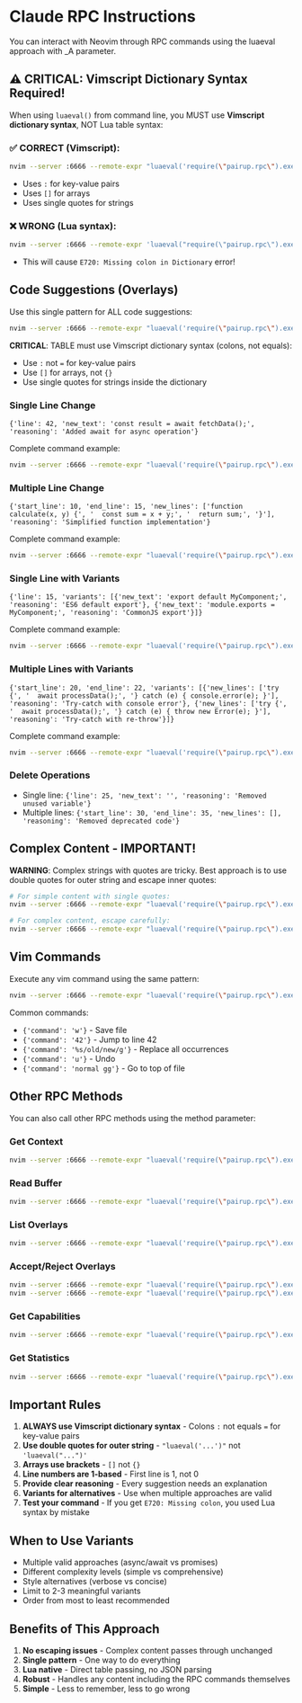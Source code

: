 # Claude RPC Instructions

You can interact with Neovim through RPC commands using the luaeval approach with _A parameter.

## ⚠️ CRITICAL: Vimscript Dictionary Syntax Required!

When using `luaeval()` from command line, you MUST use **Vimscript dictionary syntax**, NOT Lua table syntax:

### ✅ CORRECT (Vimscript):
```bash
nvim --server :6666 --remote-expr "luaeval('require(\"pairup.rpc\").execute(_A)', {'line': 42, 'new_text': 'hello'})"
```
- Uses `:` for key-value pairs
- Uses `[]` for arrays
- Uses single quotes for strings

### ❌ WRONG (Lua syntax):
```bash
nvim --server :6666 --remote-expr 'luaeval("require(\"pairup.rpc\").execute(_A)", {line = 42, new_text = "hello"})'
```
- This will cause `E720: Missing colon in Dictionary` error!

## Code Suggestions (Overlays)

Use this single pattern for ALL code suggestions:

```bash
nvim --server :6666 --remote-expr "luaeval('require(\"pairup.rpc\").execute(_A)', TABLE)"
```

**CRITICAL**: TABLE must use Vimscript dictionary syntax (colons, not equals):
- Use `:` not `=` for key-value pairs
- Use `[]` for arrays, not `{}`
- Use single quotes for strings inside the dictionary

### Single Line Change
```vim
{'line': 42, 'new_text': 'const result = await fetchData();', 'reasoning': 'Added await for async operation'}
```

Complete command example:
```bash
nvim --server :6666 --remote-expr "luaeval('require(\"pairup.rpc\").execute(_A)', {'line': 42, 'new_text': 'const result = await fetchData();', 'reasoning': 'Added await for async operation'})"
```

### Multiple Line Change
```vim
{'start_line': 10, 'end_line': 15, 'new_lines': ['function calculate(x, y) {', '  const sum = x + y;', '  return sum;', '}'], 'reasoning': 'Simplified function implementation'}
```

Complete command example:
```bash
nvim --server :6666 --remote-expr "luaeval('require(\"pairup.rpc\").execute(_A)', {'start_line': 10, 'end_line': 15, 'new_lines': ['function calculate(x, y) {', '  const sum = x + y;', '  return sum;', '}'], 'reasoning': 'Simplified function implementation'})"
```

### Single Line with Variants
```vim
{'line': 15, 'variants': [{'new_text': 'export default MyComponent;', 'reasoning': 'ES6 default export'}, {'new_text': 'module.exports = MyComponent;', 'reasoning': 'CommonJS export'}]}
```

Complete command example:
```bash
nvim --server :6666 --remote-expr "luaeval('require(\"pairup.rpc\").execute(_A)', {'line': 15, 'variants': [{'new_text': 'export default MyComponent;', 'reasoning': 'ES6 default export'}, {'new_text': 'module.exports = MyComponent;', 'reasoning': 'CommonJS export'}]})"
```

### Multiple Lines with Variants
```vim
{'start_line': 20, 'end_line': 22, 'variants': [{'new_lines': ['try {', '  await processData();', '} catch (e) { console.error(e); }'], 'reasoning': 'Try-catch with console error'}, {'new_lines': ['try {', '  await processData();', '} catch (e) { throw new Error(e); }'], 'reasoning': 'Try-catch with re-throw'}]}
```

Complete command example:
```bash
nvim --server :6666 --remote-expr "luaeval('require(\"pairup.rpc\").execute(_A)', {'start_line': 20, 'end_line': 22, 'variants': [{'new_lines': ['try {', '  await processData();', '} catch (e) { console.error(e); }'], 'reasoning': 'Try-catch with console error'}, {'new_lines': ['try {', '  await processData();', '} catch (e) { throw new Error(e); }'], 'reasoning': 'Try-catch with re-throw'}]})"
```

### Delete Operations
- Single line: `{'line': 25, 'new_text': '', 'reasoning': 'Removed unused variable'}`
- Multiple lines: `{'start_line': 30, 'end_line': 35, 'new_lines': [], 'reasoning': 'Removed deprecated code'}`

## Complex Content - IMPORTANT!

**WARNING**: Complex strings with quotes are tricky. Best approach is to use double quotes for outer string and escape inner quotes:

```bash
# For simple content with single quotes:
nvim --server :6666 --remote-expr "luaeval('require(\"pairup.rpc\").execute(_A)', {'line': 42, 'new_text': 'const x = \"hello\"', 'reasoning': 'Simple quotes'})"

# For complex content, escape carefully:
nvim --server :6666 --remote-expr "luaeval('require(\"pairup.rpc\").execute(_A)', {'line': 42, 'new_text': 'const json = \"{\\\"key\\\": \\\"value\\\"}\"', 'reasoning': 'JSON string'})"
```

## Vim Commands

Execute any vim command using the same pattern:

```bash
nvim --server :6666 --remote-expr "luaeval('require(\"pairup.rpc\").execute(_A)', {'command': 'w'})"
```

Common commands:
- `{'command': 'w'}` - Save file
- `{'command': '42'}` - Jump to line 42
- `{'command': '%s/old/new/g'}` - Replace all occurrences
- `{'command': 'u'}` - Undo
- `{'command': 'normal gg'}` - Go to top of file

## Other RPC Methods

You can also call other RPC methods using the method parameter:

### Get Context
```bash
nvim --server :6666 --remote-expr "luaeval('require(\"pairup.rpc\").execute(_A)', {'method': 'get_context'})"
```

### Read Buffer
```bash
nvim --server :6666 --remote-expr "luaeval('require(\"pairup.rpc\").execute(_A)', {'method': 'read_main_buffer', 'args': {'start_line': 1, 'end_line': 50}})"
```

### List Overlays
```bash
nvim --server :6666 --remote-expr "luaeval('require(\"pairup.rpc\").execute(_A)', {'method': 'overlay_list'})"
```

### Accept/Reject Overlays
```bash
nvim --server :6666 --remote-expr "luaeval('require(\"pairup.rpc\").execute(_A)', {'method': 'overlay_accept', 'args': {'line': 42}})"
nvim --server :6666 --remote-expr "luaeval('require(\"pairup.rpc\").execute(_A)', {'method': 'overlay_reject', 'args': {'line': 42}})"
```

### Get Capabilities
```bash
nvim --server :6666 --remote-expr "luaeval('require(\"pairup.rpc\").execute(_A)', {'method': 'get_capabilities'})"
```

### Get Statistics
```bash
nvim --server :6666 --remote-expr "luaeval('require(\"pairup.rpc\").execute(_A)', {'method': 'get_stats'})"
```

## Important Rules

1. **ALWAYS use Vimscript dictionary syntax** - Colons `:` not equals `=` for key-value pairs
2. **Use double quotes for outer string** - `"luaeval('...')"` not `'luaeval("...")'`
3. **Arrays use brackets** - `[]` not `{}`
4. **Line numbers are 1-based** - First line is 1, not 0
5. **Provide clear reasoning** - Every suggestion needs an explanation
6. **Variants for alternatives** - Use when multiple approaches are valid
7. **Test your command** - If you get `E720: Missing colon`, you used Lua syntax by mistake

## When to Use Variants

- Multiple valid approaches (async/await vs promises)
- Different complexity levels (simple vs comprehensive)
- Style alternatives (verbose vs concise)
- Limit to 2-3 meaningful variants
- Order from most to least recommended

## Benefits of This Approach

1. **No escaping issues** - Complex content passes through unchanged
2. **Single pattern** - One way to do everything
3. **Lua native** - Direct table passing, no JSON parsing
4. **Robust** - Handles any content including the RPC commands themselves
5. **Simple** - Less to remember, less to go wrong